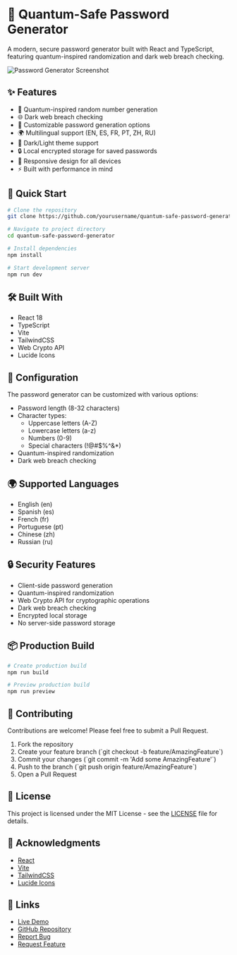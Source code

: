 # 🔐 Quantum-Safe Password Generator

A modern, secure password generator built with React and TypeScript, featuring quantum-inspired randomization and dark web breach checking.

![Password Generator Screenshot](https://images.unsplash.com/photo-1614064641938-3bbee52942c7?auto=format&fit=crop&w=1200&q=80)

## ✨ Features

- 🎲 Quantum-inspired random number generation
- 🌐 Dark web breach checking
- 🔄 Customizable password generation options
- 🌍 Multilingual support (EN, ES, FR, PT, ZH, RU)
- 🎨 Dark/Light theme support
- 🔒 Local encrypted storage for saved passwords
- 📱 Responsive design for all devices
- ⚡ Built with performance in mind

## 🚀 Quick Start

```bash
# Clone the repository
git clone https://github.com/yourusername/quantum-safe-password-generator

# Navigate to project directory
cd quantum-safe-password-generator

# Install dependencies
npm install

# Start development server
npm run dev
```

## 🛠️ Built With

- React 18
- TypeScript
- Vite
- TailwindCSS
- Web Crypto API
- Lucide Icons

## 🔧 Configuration

The password generator can be customized with various options:

- Password length (8-32 characters)
- Character types:
  - Uppercase letters (A-Z)
  - Lowercase letters (a-z)
  - Numbers (0-9)
  - Special characters (!@#$%^&*)
- Quantum-inspired randomization
- Dark web breach checking

## 🌍 Supported Languages

- English (en)
- Spanish (es)
- French (fr)
- Portuguese (pt)
- Chinese (zh)
- Russian (ru)

## 🔒 Security Features

- Client-side password generation
- Quantum-inspired randomization
- Web Crypto API for cryptographic operations
- Dark web breach checking
- Encrypted local storage
- No server-side password storage

## 📦 Production Build

```bash
# Create production build
npm run build

# Preview production build
npm run preview
```

## 🤝 Contributing

Contributions are welcome! Please feel free to submit a Pull Request.

1. Fork the repository
2. Create your feature branch (\`git checkout -b feature/AmazingFeature\`)
3. Commit your changes (\`git commit -m 'Add some AmazingFeature'\`)
4. Push to the branch (\`git push origin feature/AmazingFeature\`)
5. Open a Pull Request

## 📝 License

This project is licensed under the MIT License - see the [LICENSE](LICENSE) file for details.

## 🙏 Acknowledgments

- [React](https://reactjs.org/)
- [Vite](https://vitejs.dev/)
- [TailwindCSS](https://tailwindcss.com/)
- [Lucide Icons](https://lucide.dev/)

## 🔗 Links

- [Live Demo](https://quantum-safe-password.netlify.app)
- [GitHub Repository](https://github.com/yourusername/quantum-safe-password-generator)
- [Report Bug](https://github.com/yourusername/quantum-safe-password-generator/issues)
- [Request Feature](https://github.com/yourusername/quantum-safe-password-generator/issues)